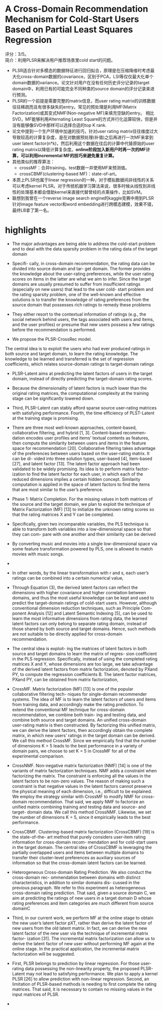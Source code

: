 # A Cross-Domain Recommendation Mechanism for Cold-Start Users Based on Partial Least Squares Regression

评分：3/5。  
简介：利用PLSR来解决用户推荐场景里cold start的问题。

- PLSR适合针对多模态的数据特征进行回归拟合，原理是在压缩降维时考虑最大化cross-domain数据的covariance，区别于PCA，LSI等仅仅最大化单个domain数据的variance。论文针对用户在没有任何历史评分记录的target domain中，利用已有的可能完全不同种类的source domain的评分记录来进行预测。
- PLSR的一个前提是需要完整的matrix信息，而user rating matrix的训练数据往往稀疏而且有很多缺失的entry。常见的预处理是利用MF(Matrix Factorization)或其变式NMF(Non-negative MF)来填充空缺的entry。
相比SVD，MF能够利用Alternating Least Square的方式并行化运算较快，但是并没有能够像SVD中那样可以选择合适的top K rank.
- 论文中提到一个生产环境中加速的技巧，针对user rating matrix往往维度过大导致较高的计算复杂度，是在对数据预处理(补值)之后再进行一次MF来拿到user latent factor(n*k)，然后利用这个数据在往后的计算中代替原始的user rating matrix以降低计算复杂度。**online阶段加入新用户时再一次的MF计算，可以利用incremental MF的技巧来避免重复计算。**
- 其他类似的推荐算法：
    - crossMF：合并training，test数据一并使用MF来预测值。
    - crossCBMF(clustering-based MF)：state-of-art。
- 本质上PLSR也属于linear regression的一种，对于模拟数据间非线性的关系可以考虑kernel PLSR。对于传统机器学习算法来说，很多时候从线性到非线性的处理基本都会借助kernel来直接代替曾经的点乘操作，比如SVM。
- 联想到我曾在一个reverse image search engine的kaggle竞赛中用到PLSR针对image feature vector和word embedding进行跨模态建模，效果不错，最终LB拿了第一名。

# highlights

- The major advantages are being able to address the cold-start problem and to deal with the data sparsity problem in the rating data of the target domain

- Specifi- cally, in cross-domain recommendation, the rating data can be divided into source domain and tar- get domain. The former provides the knowledge about the user-rating preferences, while the user rating scores on items in the latter are what we aim to infer. Since the target domains are usually presumed to suffer from insufficient ratings (especially on new users) that lead to the user cold- start problem and the rating sparsity problem, one of the well-known and effective solutions is to transfer the knowledge of rating preferences from the source domain that possesses rich ratings to remedy these problems

- They either resort to the contextual information of ratings (e.g., the social network behind users, the tags associated with users and items, and the user profiles) or presume that new users possess a few ratings before the recommendation is performed.

- We propose the PLSR-CrossRec model.

The central idea is to exploit the users who had ever produced ratings in both source and target domain, to learn the rating knowledge. The knowledge to be learned and transferred is the set of regression coefficients, which relates source-domain ratings to target-domain ratings

- PLSR-Latent aims at predicting the latent factors of users in the target domain, instead of directly predicting the target-domain rating scores.

- Because the dimensionality of latent factors is much lower than the original rating matrices, the computational complexity at the training stage can be significantly lowered down.

- Third, PLSR-Latent can stably afford sparse source user-rating matrices with satisfying performance. Fourth, the time efficiency of PLST-Latent at the training stage is promising.

- There are three most well-known approaches, content-based, collaborative filtering, and hybrid [1, 3]. Content-based recommen- dation encodes user profiles and items’ textual contents as features, then compute the similarity between users and items in the feature space for recommendation [20]. Collaborative filtering takes advantage of the preferences between users based on the user-rating matrix. It can be di- vided into three solution types, user-based [4], item-based [27], and latent factor [13]. The latent factor approach had been validated to be widely promising. Its idea is to perform matrix factor- ization to find the latent factor for each user, in which each of the reduced dimensions implies a certain hidden concept. Similarity computation is applied in the space of latent factors to find the items that are most similar to the user’s preference.

- Phase 1: Matrix Completion. For the missing values in both matrices of the source and the target domain, we plan to exploit the technique of Matrix Factorization (MF) [13] to initialize the unknown rating scores so that the rating matrices X and Y can be completed.

- Specifically, given two incomparable variables, the PLS technique is able to transform both variables into a low-dimensional space so that they can com- pare with one another and their similarity can be derived

- By converting music and movies into a single low-dimensional space via some feature transformation powered by PLS, one is allowed to match movies with music songs.

- 

- In other words, by the linear transformation with r and s, each user’s ratings can be combined into a certain numerical value,

- Through Equation (3), the derived latent factors can reflect the dimensions with higher covariance and higher correlation between domains, and thus the most useful knowledge can be kept and used to predict the target-domain ratings of cold-start users. However, although conventional dimension reduction techniques, such as Principle Com- ponent Analysis [12] and Latent Semantic Indexing [5], can be used to learn the most informative dimensions from rating data, the learned latent factors can only belong to separate rating domain, instead of those shared by both source and target domains. Hence, such methods are not suitable to be directly applied for cross-domain recommendation.

- The central idea is exploit- ing the matrices of latent factors in both source and target domains to learn the matrix of regres- sion coefficient in the PLS regression. Specifically, instead of using the completed rating matrices X and Y, whose dimensions are too large, we take advantage of the derived latent factors from matrix factorization, denoted by PXand PY, to compute the regression coefficients B. The latent factor matrices, PXand PY, can be obtained from matrix factorization,

- CrossMF. Matrix factorization (MF) [13] is one of the popular collaborative filtering tech- niques for single-domain recommender systems. The idea of MF is to learn the latent factors of users and items from training data, and accordingly make the rating prediction. To extend the conventional MF technique for cross-domain recommendation, we combine both train- ing and testing data, and combine both source and target domains. An unified cross-domain user-rating matrix is then constructed. By factorizing this unified matrix, we can derive the latent factors, then accordingly obtain the complete matrix, in which new users’ ratings in the target domain can be derived. We call this method CrossMF. Since we empirically find that the number of dimensions K = 5 leads to the best performance in a variety of domain pairs, we choose to set K = 5 in CrossMF for all of the experimental comparison.

- CrossNMF. Non-negative matrix factorization (NMF) [14] is one of the variants of matrix factorization techniques. NMF adds a constraint when factorizing the matrix. The constraint is enforcing all the values in the latent factors to be non-zero values. The reason of making such a constraint is that negative values in the latent factors cannot preserve the physical meaning of each dimension, i.e., difficult to be explained. We employ the strategy similar with CrossMF to modify NMF for cross-domain recommendation. That said, we apply NMF to factorize an unified matrix combining training and testing data and source- and target- domain data. We call this method CrossNMF. Likewise, we set the number of dimensions K = 5, since it empirically leads to the best performance.

- CrossCBMF. Clustering-based matrix factorization (CrossCBMF) [19] is the state-of-the- art method that purely considers user-item rating information for cross-domain recom- mendation and for cold-start users in the target domain. The central idea of CrossCBMF is leveraging the partially overlapped users and items between multiple domains to transfer their cluster-level preferences as auxiliary sources of information so that the cross-domain latent factors can be learned.

- Heterogeneous Cross-domain Rating Prediction. We also conduct the cross-domain rec- ommendation between domains with distinct characteristics, in addition to similar domains dis- cussed in the previous paragraph. We refer to this experiment as heterogeneous cross-domain rating prediction. That said, given a source domain C, we aim at predicting the ratings of new users in a target domain D whose rating preferences and item categories are much different from source domainC

- Third, in our current work, we perform MF at the online stage to obtain the new user’s latent factor pXT, rather than derive the latent factor of new users from the old latent matrix. In fact, we can derive the new latent factor of the new user via the technique of incremental matrix factor- ization [31]. The incremental matrix factorization can allow us to derive the latent factor of new user without performing MF again at the online stage. In the practical application, the incremental matrix factorization will be suggested.

- First, PLSR belongs to prediction by linear regression. For those user-rating data possessing the non-linearity property, the proposed PLSR-Latent may not lead to satisfying performance. We plan to apply a kernel PLSR [26] to allow prediction with non-linear regression. Second, an limitation of PLSR-based methods is needing to first complete the rating matrices. That said, it is necessary to contain no missing values in the input matrices of PLSR.
- 